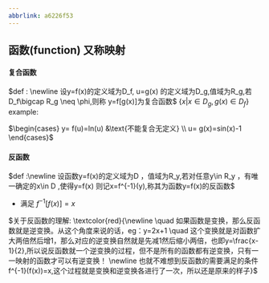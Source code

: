 ```yaml
---
abbrlink: a6226f53
---
```

## 函数(function) 又称映射

#### 复合函数 
 $def : \newline
 设y=f(x)的定义域为D_f, u=g(x) 的定义域为D_g,值域为R_g,若D_f\bigcap R_g \neq \phi,则称 y=f[g(x)]为复合函数$
$\{x|x \in D_g ,g(x)\in D_f \}$
<br>
example:
<br>

$\begin{cases}
   y= f(u)=ln(u)     &\text{不能复合无定义} \\
   u= g(x)=sin(x)-1
\end{cases}$

#### 反函数
$def :\newline 设函数y=f(x)的定义域为D ，值域为R_y,若对任意y\in R_y ，有唯一确定的x\in D ,使得y=f(x) 则记x=f^{-1}(y),称其为函数y=f(x)的反函数$
- 满足 $f^{-1}[f(x)] = x$

$关于反函数的理解:
\textcolor{red}{\newline \quad 如果函数是变换，那么反函数就是逆变换。从这个角度来说的话，eg：y=2x+1 \quad 这个变换就是对函数扩大两倍然后增1，那么对应的逆变换自然就是先减1然后缩小两倍，也即y=\frac{x-1}{2},所以说反函数就一个逆变换的过程，但不是所有的函数都有逆变换，只有一一映射的函数才可以有逆变换！ \newline 也就不难想到反函数的需要满足的条件f^{-1}(f(x))=x,这个过程就是变换和逆变换各进行了一次，所以还是原来的样子}$


